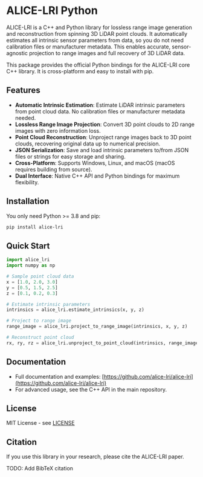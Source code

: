 # ALICE-LRI Python

ALICE-LRI is a C++ and Python library for lossless range image generation and reconstruction from spinning 3D LiDAR point clouds. It automatically estimates all intrinsic sensor parameters from data, so you do not need calibration files or manufacturer metadata. This enables accurate, sensor-agnostic projection to range images and full recovery of 3D LiDAR data.

This package provides the official Python bindings for the ALICE-LRI core C++ library. It is cross-platform and easy to install with pip.

## Features

- **Automatic Intrinsic Estimation**: Estimate LiDAR intrinsic parameters from point cloud data. No calibration files or manufacturer metadata needed.
- **Lossless Range Image Projection**: Convert 3D point clouds to 2D range images with zero information loss.
- **Point Cloud Reconstruction**: Unproject range images back to 3D point clouds, recovering original data up to numerical precision.
- **JSON Serialization**: Save and load intrinsic parameters to/from JSON files or strings for easy storage and sharing.
- **Cross-Platform**: Supports Windows, Linux, and macOS (macOS requires building from source).
- **Dual Interface**: Native C++ API and Python bindings for maximum flexibility.

## Installation

You only need Python >= 3.8 and pip:

```bash
pip install alice-lri
```

## Quick Start

```python
import alice_lri
import numpy as np

# Sample point cloud data
x = [1.0, 2.0, 3.0]
y = [0.5, 1.5, 2.5]
z = [0.1, 0.2, 0.3]

# Estimate intrinsic parameters
intrinsics = alice_lri.estimate_intrinsics(x, y, z)

# Project to range image
range_image = alice_lri.project_to_range_image(intrinsics, x, y, z)

# Reconstruct point cloud
rx, ry, rz = alice_lri.unproject_to_point_cloud(intrinsics, range_image)
```

## Documentation

- Full documentation and examples: [https://github.com/alice-lri/alice-lri](https://github.com/alice-lri/alice-lri)
- For advanced usage, see the C++ API in the main repository.

## License

MIT License - see [LICENSE](../LICENSE)

## Citation

If you use this library in your research, please cite the ALICE-LRI paper.

TODO: Add BibTeX citation

